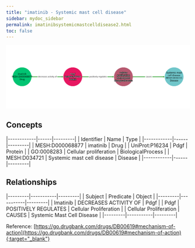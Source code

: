 ```yaml
---
title: "imatinib - Systemic mast cell disease"
sidebar: mydoc_sidebar
permalink: imatinibsystemicmastcelldisease2.html
toc: false 
---
```


![Path Visualization](/images/imatinibsystemicmastcelldisease2.png)

## Concepts

|------------|------|---------|
| Identifier | Name | Type    |
|------------|------|---------|
| MESH:D000068877 | imatinib | Drug |
| UniProt:P16234 | Pdgf | Protein |
| GO:0008283 | Cellular proliferation | BiologicalProcess |
| MESH:D034721 | Systemic mast cell disease | Disease |
|------------|------|---------|

## Relationships

|---------|-----------|---------|
| Subject | Predicate | Object  |
|---------|-----------|---------|
| Imatinib | DECREASES ACTIVITY OF | Pdgf |
| Pdgf | POSITIVELY REGULATES | Cellular Proliferation |
| Cellular Proliferation | CAUSES | Systemic Mast Cell Disease |
|---------|-----------|---------|

Reference: [https://go.drugbank.com/drugs/DB00619#mechanism-of-action](https://go.drugbank.com/drugs/DB00619#mechanism-of-action){:target="_blank"}